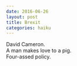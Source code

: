 ```yaml
---
date: 2016-06-26
layout: post
title: Brexit
categories: haiku
---
```


David Cameron.   
A man makes love to a pig.     
Four-assed policy.
